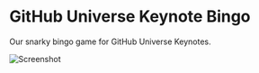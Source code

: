 # GitHub Universe Keynote Bingo

Our snarky bingo game for GitHub Universe Keynotes.

![Screenshot](/workspaces/keynotebingo.github.io/static/images/bingo_card.png)
